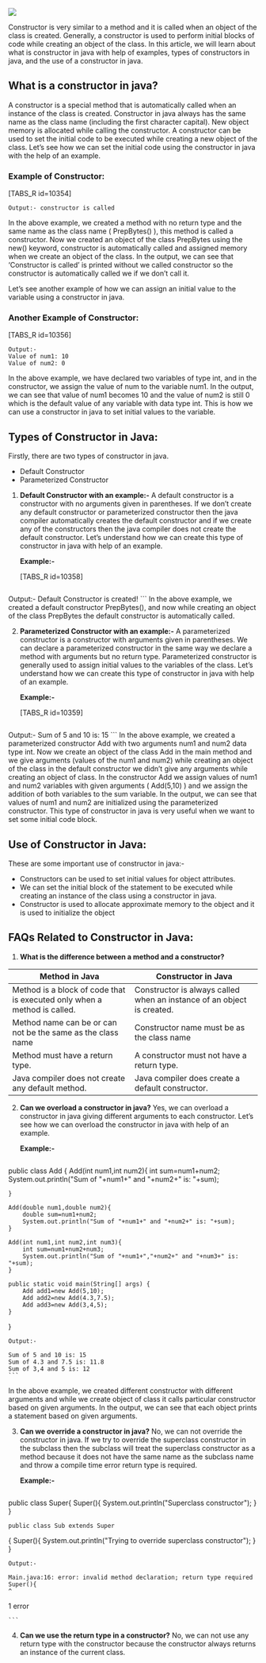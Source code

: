 ![](https://prepbytes-misc-images.s3.ap-south-1.amazonaws.com/assets/1667974933914-Constructors%20in%20Java.jpg)

Constructor is very similar to a method and it is called when an object of the class is created. Generally, a constructor is used to perform initial blocks of code while creating an object of the class. In this article, we will learn about what is constructor in java with help of examples, types of constructors in java, and the use of a constructor in java.

## What is a constructor in java?

A constructor is a special method that is automatically called when an instance of the class is created. Constructor in java always has the same name as the class name (including the first character capital). New object memory is allocated while calling the constructor. A constructor can be used to set the initial code to be executed while creating a new object of the class. Let’s see how we can set the initial code using the constructor in java with the help of an example.

### Example of Constructor:

[TABS_R id=10354]

```
Output:- constructor is called
```
In the above example, we created a method with no return type and the same name as the class name ( PrepBytes() ), this method is called a constructor. Now we created an object of the class PrepBytes using the new() keyword, constructor is automatically called and assigned memory when we create an object of the class. In the output, we can see that ‘Constructor is called’ is printed without we called constructor so the constructor is automatically called we if we don’t call it.

Let’s see another example of how we can assign an initial value to the variable using a constructor in java.

### Another Example of Constructor:

[TABS_R id=10356]

```
Output:-
Value of num1: 10
Value of num2: 0

```
In the above example, we have declared two variables of type int, and in the constructor, we assign the value of num to the variable num1. In the output, we can see that value of num1 becomes 10 and the value of num2 is still 0 which is the default value of any variable with data type int. This is how we can use a constructor in java to set initial values to the variable.

## Types of Constructor in Java:

Firstly, there are two types of constructor in java.
- Default Constructor
- Parameterized Constructor

1. **Default Constructor with an example:-**
A default constructor is a constructor with no arguments given in parentheses. If we don’t create any default constructor or parameterized constructor then the java compiler automatically creates the default constructor and if we create any of the constructors then the java compiler does not create the default constructor. Let’s understand how we can create this type of constructor in java with help of an example.

	**Example:-**

	[TABS_R id=10358]

	```
Output:- Default Constructor is created!
	```
In the above example, we created a default constructor PrepBytes(), and now while creating an object of the class PrepBytes the default constructor is automatically called.

2. **Parameterized Constructor with an example:-**
A parameterized constructor is a constructor with arguments given in parentheses. We can declare a parameterized constructor in the same way we declare a method with arguments but no return type. Parameterized constructor is generally used to assign initial values to the variables of the class. Let’s understand how we can create this type of constructor in java with help of an example.

	**Example:-**

	[TABS_R id=10359]

	```
Output:- Sum of 5 and 10 is: 15
	```
In the above example, we created a parameterized constructor Add with two arguments num1 and num2 data type int. Now we create an object of the class Add in the main method and we give arguments (values of the num1 and num2) while creating an object of the class in the default constructor we didn’t give any arguments while creating an object of class. In the constructor Add we assign values of num1 and num2 variables with given arguments ( Add(5,10) ) and we assign the addition of both variables to the sum variable. In the output, we can see that values of num1 and num2 are initialized using the parameterized constructor. This type of constructor in java is very useful when we want to set some initial code block.

## Use of Constructor in Java:

These are some important use of constructor in java:-

- Constructors can be used to set initial values for object attributes.
- We can set the initial block of the statement to be executed while creating an instance of the class using a constructor in java.
- Constructor is used to allocate approximate memory to the object and it is used to initialize the object

## FAQs Related to Constructor in Java:

1. **What is the difference between a method and a constructor?**

| Method in Java                                                           | Constructor in Java                                                    |
| ------------------------------------------------------------------------ | ---------------------------------------------------------------------- |
| Method is a block of code that is executed only when a method is called. | Constructor is always called when an instance of an object is created. |
| Method name can be or can not be the same as the class name              | Constructor name must be as the class name                             |
| Method must have a return type.                                          | A constructor must not have a return type.                             |
| Java compiler does not create any default method.                        | Java compiler does create a default constructor.                       |

2. **Can we overload a constructor in java?**
Yes, we can overload a constructor in java giving different arguments to each constructor. Let’s see how we can overload the constructor in java with help of an example.

	**Example:-**

	```
public class Add
{
    Add(int num1,int num2){
        int sum=num1+num2;
        System.out.println("Sum of "+num1+" and "+num2+" is: "+sum);
        
    }
    
    Add(double num1,double num2){
        double sum=num1+num2;
        System.out.println("Sum of "+num1+" and "+num2+" is: "+sum);
    }
    
    Add(int num1,int num2,int num3){
        int sum=num1+num2+num3;
        System.out.println("Sum of "+num1+","+num2+" and "+num3+" is: "+sum);
    }
    
	public static void main(String[] args) {
		Add add1=new Add(5,10);
		Add add2=new Add(4.3,7.5);
		Add add3=new Add(3,4,5);
	}
}

	Output:-

	Sum of 5 and 10 is: 15
	Sum of 4.3 and 7.5 is: 11.8
	Sum of 3,4 and 5 is: 12
	```
In the above example, we created different constructor with different arguments and while we create object of class it calls particular constructor based on given arguments. In the output, we can see that each object prints a statement based on given arguments.

3. **Can we override a constructor in java?**
No, we can not override the constructor in java. If we try to override the superclass constructor in the subclass then the subclass will treat the superclass constructor as a method because it does not have the same name as the subclass name and throw a compile time error return type is required.

	**Example:-**

	```
public class Super{
    Super(){
        System.out.println("Superclass constructor");
    }
}

	public class Sub extends Super
{
    Super(){
        System.out.println("Trying to override superclass constructor");
    }
}

	Output:-

	Main.java:16: error: invalid method declaration; return type required
    Super(){
    ^
1 error

	```

4. **Can we use the return type in a constructor?**
No, we can not use any return type with the constructor because the constructor always returns an instance of the current class.

